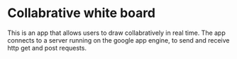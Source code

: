 Collabrative white board
==========

This is an app that allows users to draw collabratively in real time. 
The app connects to a server running on the google app engine, to send and receive http get and post requests. 
